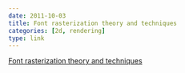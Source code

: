 ```yaml
---
date: 2011-10-03
title: Font rasterization theory and techniques
categories: [2d, rendering]
type: link
---
```

[Font rasterization theory and techniques](https://freddie.witherden.org/pages/font-rasterisation/)
